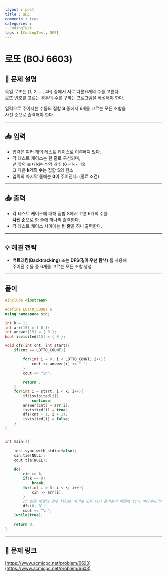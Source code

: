 ```yaml
---
layout : post
title : 로또
comments : true
categories : 
- CodingTest
tags : [CodingTest, DFS]
---
```

# 로또 (BOJ 6603)

## 📘 문제 설명

독일 로또는 {1, 2, ..., 49} 중에서 서로 다른 6개의 수를 고른다.  
로또 번호를 고르는 경우의 수를 구하는 프로그램을 작성해야 한다.  

입력으로 주어지는 수들의 집합 **S** 중에서 6개를 고르는 모든 조합을  
사전 순으로 출력해야 한다.

---

## 📥 입력

- 입력은 여러 개의 테스트 케이스로 이루어져 있다.  
- 각 테스트 케이스는 한 줄로 구성되며,  
  맨 앞의 숫자 **k**는 수의 개수 (6 < k < 13)  
  그 다음 **k개의 수**는 집합 S의 원소  
- 입력의 마지막 줄에는 **0**이 주어진다. (종료 조건)

---

## 📤 출력

- 각 테스트 케이스에 대해 집합 S에서 고른 6개의 수를  
  **사전 순**으로 한 줄에 하나씩 출력한다.  
- 각 테스트 케이스 사이에는 **빈 줄**을 하나 출력한다.

---

## 💡 해결 전략

- **백트래킹(Backtracking)** 또는 **DFS(깊이 우선 탐색)** 를 사용해  
  주어진 수들 중 6개를 고르는 모든 조합 생성  



---


## 풀이

```cpp
#include <iostream>

#define LOTTO_COUNT 6
using namespace std;

int k = 1;
int arr[15] = { 0 };
int answer[15] = { 0 };
bool isvisited[15] = { 0 };

void dfs(int cnt, int start){
	if(cnt == LOTTO_COUNT){

		for(int i = 0; i < LOTTO_COUNT; i++){
			cout << answer[i] << " ";
		}
		cout << "\n";

		return ;
	}
	for(int i = start; i < k; i++){
		if(isvisited[i])
			continue;
		answer[cnt] = arr[i];
		isvisited[i] = true;
		dfs(cnt + 1, i + 1);
		isvisited[i] = false;
	}
}


int main(){
	
	ios::sync_with_stdio(false);
	cin.tie(NULL);
	cout.tie(NULL);

	do{
		cin >> k;
        if(k == 0)
            break;
		for(int i = 0; i < k; i++){
			cin >> arr[i];
		}
		// 방문 배열의 경우 false 처리로 모두 다시 돌려놓기 때문에 tc가 여러개이더라도 초기화 할 필요는 없음
        dfs(0, 0);
        cout << "\n";
	}while(true);
        
	return 0;
}

```

---
## 📎 문제 링크

[https://www.acmicpc.net/problem/6603](https://www.acmicpc.net/problem/6603)